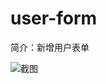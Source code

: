 # user-form

简介：新增用户表单

![截图](https://img.alicdn.com/tfs/TB1LEnwXuuSBuNjy1XcXXcYjFXa-1910-1068.png)
